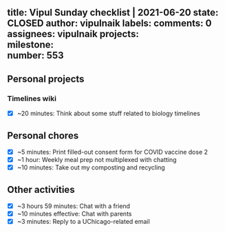 title:	Vipul Sunday checklist | 2021-06-20
state:	CLOSED
author:	vipulnaik
labels:	
comments:	0
assignees:	vipulnaik
projects:	
milestone:	
number:	553
--
## Personal projects

### Timelines wiki

- [x] ~20 minutes: Think about some stuff related to biology timelines

## Personal chores

- [x] ~5 minutes: Print filled-out consent form for COVID vaccine dose 2
- [x] ~1 hour: Weekly meal prep not multiplexed with chatting
- [x] ~10 minutes: Take out my composting and recycling 
## Other activities

- [x] ~3 hours 59 minutes: Chat with a friend
- [x] ~10 minutes effective: Chat with parents 
- [x] ~3 minutes: Reply to a UChicago-related email 
